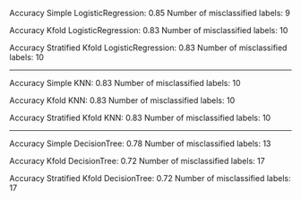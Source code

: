 Accuracy Simple LogisticRegression: 0.85
Number of misclassified labels: 9

Accuracy Kfold LogisticRegression: 0.83
Number of misclassified labels: 10

Accuracy Stratified Kfold LogisticRegression: 0.83
Number of misclassified labels: 10

----

Accuracy Simple KNN: 0.83
Number of misclassified labels: 10

Accuracy Kfold KNN: 0.83
Number of misclassified labels: 10

Accuracy Stratified Kfold KNN: 0.83
Number of misclassified labels: 10

----

Accuracy Simple DecisionTree: 0.78
Number of misclassified labels: 13

Accuracy Kfold DecisionTree: 0.72
Number of misclassified labels: 17

Accuracy Stratified Kfold DecisionTree: 0.72
Number of misclassified labels: 17